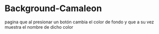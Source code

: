 # Background-Camaleon
pagina que al presionar un botón cambia el color de fondo y que a su vez muestra el nombre de dicho color
